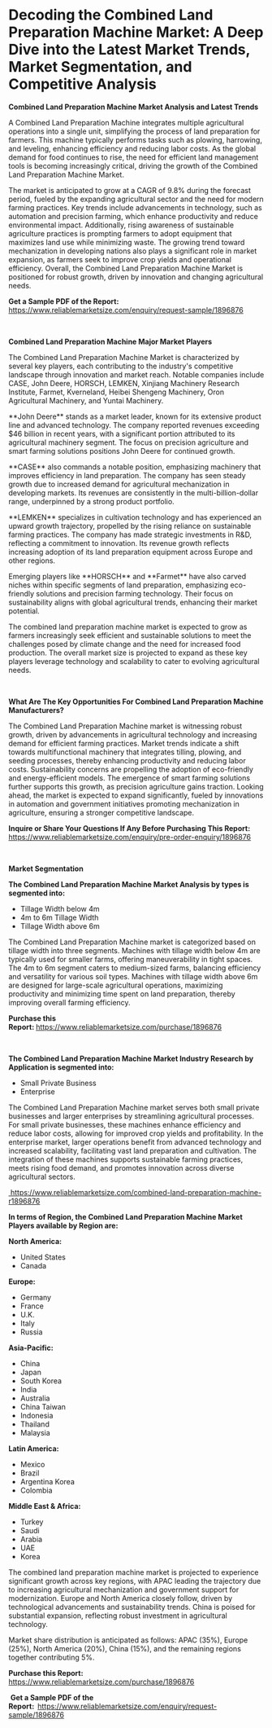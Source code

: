 <p><h1>Decoding the Combined Land Preparation Machine Market: A Deep Dive into the Latest Market Trends, Market Segmentation, and Competitive Analysis</h1></p><p><strong>Combined Land Preparation Machine Market Analysis and Latest Trends</strong></p>
<p><p>A Combined Land Preparation Machine integrates multiple agricultural operations into a single unit, simplifying the process of land preparation for farmers. This machine typically performs tasks such as plowing, harrowing, and leveling, enhancing efficiency and reducing labor costs. As the global demand for food continues to rise, the need for efficient land management tools is becoming increasingly critical, driving the growth of the Combined Land Preparation Machine Market.</p><p>The market is anticipated to grow at a CAGR of 9.8% during the forecast period, fueled by the expanding agricultural sector and the need for modern farming practices. Key trends include advancements in technology, such as automation and precision farming, which enhance productivity and reduce environmental impact. Additionally, rising awareness of sustainable agriculture practices is prompting farmers to adopt equipment that maximizes land use while minimizing waste. The growing trend toward mechanization in developing nations also plays a significant role in market expansion, as farmers seek to improve crop yields and operational efficiency. Overall, the Combined Land Preparation Machine Market is positioned for robust growth, driven by innovation and changing agricultural needs.</p></p>
<p><strong>Get a Sample PDF of the Report:&nbsp;</strong> <a href="https://www.reliablemarketsize.com/enquiry/request-sample/1896876?utm_campaign=2471&utm_medium=2&utm_source=Github&utm_content=ia&utm_term=12042025&utm_id=combined-land-preparation-machine">https://www.reliablemarketsize.com/enquiry/request-sample/1896876</a></p>
<p>&nbsp;</p>
<p><strong>Combined Land Preparation Machine Major Market Players</strong></p>
<p><p>The Combined Land Preparation Machine Market is characterized by several key players, each contributing to the industry's competitive landscape through innovation and market reach. Notable companies include CASE, John Deere, HORSCH, LEMKEN, Xinjiang Machinery Research Institute, Farmet, Kverneland, Heibei Shengeng Machinery, Oron Agricultural Machinery, and Yuntai Machinery.</p><p>**John Deere** stands as a market leader, known for its extensive product line and advanced technology. The company reported revenues exceeding $46 billion in recent years, with a significant portion attributed to its agricultural machinery segment. The focus on precision agriculture and smart farming solutions positions John Deere for continued growth.</p><p>**CASE** also commands a notable position, emphasizing machinery that improves efficiency in land preparation. The company has seen steady growth due to increased demand for agricultural mechanization in developing markets. Its revenues are consistently in the multi-billion-dollar range, underpinned by a strong product portfolio.</p><p>**LEMKEN** specializes in cultivation technology and has experienced an upward growth trajectory, propelled by the rising reliance on sustainable farming practices. The company has made strategic investments in R&D, reflecting a commitment to innovation. Its revenue growth reflects increasing adoption of its land preparation equipment across Europe and other regions.</p><p>Emerging players like **HORSCH** and **Farmet** have also carved niches within specific segments of land preparation, emphasizing eco-friendly solutions and precision farming technology. Their focus on sustainability aligns with global agricultural trends, enhancing their market potential.</p><p>The combined land preparation machine market is expected to grow as farmers increasingly seek efficient and sustainable solutions to meet the challenges posed by climate change and the need for increased food production. The overall market size is projected to expand as these key players leverage technology and scalability to cater to evolving agricultural needs.</p></p>
<p>&nbsp;</p>
<p><strong>What Are The Key Opportunities For Combined Land Preparation Machine Manufacturers?</strong></p>
<p><p>The Combined Land Preparation Machine market is witnessing robust growth, driven by advancements in agricultural technology and increasing demand for efficient farming practices. Market trends indicate a shift towards multifunctional machinery that integrates tilling, plowing, and seeding processes, thereby enhancing productivity and reducing labor costs. Sustainability concerns are propelling the adoption of eco-friendly and energy-efficient models. The emergence of smart farming solutions further supports this growth, as precision agriculture gains traction. Looking ahead, the market is expected to expand significantly, fueled by innovations in automation and government initiatives promoting mechanization in agriculture, ensuring a stronger competitive landscape.</p></p>
<p><strong>Inquire or Share Your Questions If Any Before Purchasing This Report:</strong> <a href="https://www.reliablemarketsize.com/enquiry/pre-order-enquiry/1896876?utm_campaign=2471&utm_medium=2&utm_source=Github&utm_content=ia&utm_term=12042025&utm_id=combined-land-preparation-machine">https://www.reliablemarketsize.com/enquiry/pre-order-enquiry/1896876</a></p>
<p>&nbsp;</p>
<p><strong>Market Segmentation</strong></p>
<p><strong>The Combined Land Preparation Machine Market Analysis by types is segmented into:</strong></p>
<p><ul><li>Tillage Width below 4m</li><li>4m to 6m Tillage Width</li><li>Tillage Width above 6m</li></ul></p>
<p><p>The Combined Land Preparation Machine market is categorized based on tillage width into three segments. Machines with tillage width below 4m are typically used for smaller farms, offering maneuverability in tight spaces. The 4m to 6m segment caters to medium-sized farms, balancing efficiency and versatility for various soil types. Machines with tillage width above 6m are designed for large-scale agricultural operations, maximizing productivity and minimizing time spent on land preparation, thereby improving overall farming efficiency.</p></p>
<p><strong>Purchase this Report:&nbsp;</strong><a href="https://www.reliablemarketsize.com/purchase/1896876?utm_campaign=2471&utm_medium=2&utm_source=Github&utm_content=ia&utm_term=12042025&utm_id=combined-land-preparation-machine">https://www.reliablemarketsize.com/purchase/1896876</a></p>
<p>&nbsp;</p>
<p><strong>The Combined Land Preparation Machine Market Industry Research by Application is segmented into:</strong></p>
<p><ul><li>Small Private Business</li><li>Enterprise</li></ul></p>
<p><p>The Combined Land Preparation Machine market serves both small private businesses and larger enterprises by streamlining agricultural processes. For small private businesses, these machines enhance efficiency and reduce labor costs, allowing for improved crop yields and profitability. In the enterprise market, larger operations benefit from advanced technology and increased scalability, facilitating vast land preparation and cultivation. The integration of these machines supports sustainable farming practices, meets rising food demand, and promotes innovation across diverse agricultural sectors.</p></p>
<p><a href="https://www.reliablemarketsize.com/combined-land-preparation-machine-r1896876?utm_campaign=2471&utm_medium=2&utm_source=Github&utm_content=ia&utm_term=12042025&utm_id=combined-land-preparation-machine">&nbsp;https://www.reliablemarketsize.com/combined-land-preparation-machine-r1896876</a></p>
<p><strong>In terms of Region, the Combined Land Preparation Machine Market Players available by Region are:</strong></p>
<p>
    <p> <strong> North America: </strong>
        <ul>
            <li>United States</li>
            <li>Canada</li>
        </ul>
        </p> 
    <p> <strong> Europe: </strong>
        <ul>
            <li>Germany</li>
            <li>France</li>
            <li>U.K.</li>
            <li>Italy</li>
            <li>Russia</li>
        </ul>
        </p> 
    <p> <strong> Asia-Pacific: </strong>
        <ul>
            <li>China</li>
            <li>Japan</li>
            <li>South Korea</li>
            <li>India</li>
            <li>Australia</li>
            <li>China Taiwan</li>
            <li>Indonesia</li>
            <li>Thailand</li>
            <li>Malaysia</li>
        </ul>
        </p> 
    <p> <strong> Latin America: </strong>
        <ul>
            <li>Mexico</li>
            <li>Brazil</li>
            <li>Argentina Korea</li>
            <li>Colombia</li>
        </ul>
        </p> 
    <p> <strong> Middle East & Africa: </strong>
        <ul>
            <li>Turkey</li>
            <li>Saudi</li>
            <li>Arabia</li>
            <li>UAE</li>
            <li>Korea</li>
        </ul>
    </p>
    </p>
<p><p>The combined land preparation machine market is projected to experience significant growth across key regions, with APAC leading the trajectory due to increasing agricultural mechanization and government support for modernization. Europe and North America closely follow, driven by technological advancements and sustainability trends. China is poised for substantial expansion, reflecting robust investment in agricultural technology. </p><p>Market share distribution is anticipated as follows: APAC (35%), Europe (25%), North America (20%), China (15%), and the remaining regions together contributing 5%.</p></p>
<p><strong>Purchase this Report: </strong><a href="https://www.reliablemarketsize.com/purchase/1896876?utm_campaign=2471&utm_medium=2&utm_source=Github&utm_content=ia&utm_term=12042025&utm_id=combined-land-preparation-machine">https://www.reliablemarketsize.com/purchase/1896876</a></p>
<p>&nbsp;<strong>Get a Sample PDF of the Report:&nbsp;&nbsp;</strong><a href="https://www.reliablemarketsize.com/enquiry/request-sample/1896876?utm_campaign=2471&utm_medium=2&utm_source=Github&utm_content=ia&utm_term=12042025&utm_id=combined-land-preparation-machine">https://www.reliablemarketsize.com/enquiry/request-sample/1896876</a></p>
<p><strong></strong></p>
<p><p></p><p></p><p></p></p>